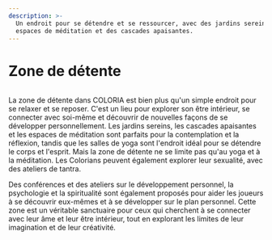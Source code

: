 ```yaml
---
description: >-
  Un endroit pour se détendre et se ressourcer, avec des jardins sereins, des
  espaces de méditation et des cascades apaisantes.
---
```


# Zone de détente

<figure><img src="../../../en/.gitbook/assets/Jeem_a_land_of_endless_possibilities_and_creative_exploration.__bf7712c0-61a6-403f-8ffc-5aad6a2d8fe9.png" alt=""><figcaption></figcaption></figure>

La zone de détente dans COLORIA est bien plus qu'un simple endroit pour se relaxer et se reposer. C'est un lieu pour explorer son être intérieur, se connecter avec soi-même et découvrir de nouvelles façons de se développer personnellement. Les jardins sereins, les cascades apaisantes et les espaces de méditation sont parfaits pour la contemplation et la réflexion, tandis que les salles de yoga sont l'endroit idéal pour se détendre le corps et l'esprit. Mais la zone de détente ne se limite pas qu'au yoga et à la méditation. Les Colorians peuvent également explorer leur sexualité, avec des ateliers de tantra.

Des conférences et des ateliers sur le développement personnel, la psychologie et la spiritualité sont également proposés pour aider les joueurs à se découvrir eux-mêmes et à se développer sur le plan personnel. Cette zone est un véritable sanctuaire pour ceux qui cherchent à se connecter avec leur âme et leur être intérieur, tout en explorant les limites de leur imagination et de leur créativité.
